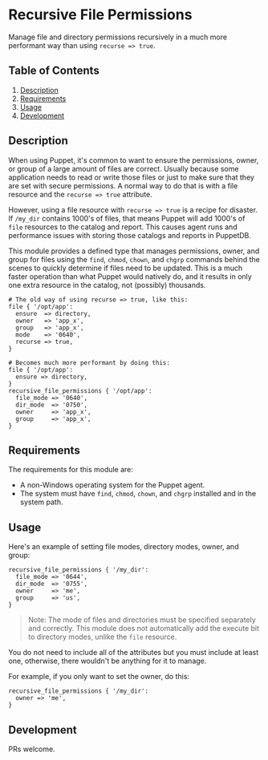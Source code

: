 # Recursive File Permissions

Manage file and directory permissions recursively in a much more performant way than using `recurse => true`.

## Table of Contents

1. [Description](#description)
2. [Requirements](#requirements)
3. [Usage](#usage)
4. [Development](#development)

## Description

When using Puppet, it's common to want to ensure the permissions, owner, or group of a large amount of files are correct. Usually because some application needs to read or write those files or just to make sure that they are set with secure permissions. A normal way to do that is with a file resource and the `recurse => true` attribute.

However, using a file resource with `recurse => true` is a recipe for disaster. If `/my_dir` contains 1000's of files, that means Puppet will add 1000's of `file` resources to the catalog and report. This causes agent runs and performance issues with storing those catalogs and reports in PuppetDB.

This module provides a defined type that manages permissions, owner, and group for files using the `find`, `chmod`, `chown`, and `chgrp` commands behind the scenes to quickly determine if files need to be updated. This is a much faster operation than what Puppet would natively do, and it results in only one extra resource in the catalog, not (possibly) thousands.

```puppet
# The old way of using recurse => true, like this:
file { '/opt/app':
  ensure  => directory,
  owner   => 'app_x',
  group   => 'app_x',
  mode    => '0640',
  recurse => true,
}

# Becomes much more performant by doing this:
file { '/opt/app':
  ensure => directory,
}
recursive_file_permissions { '/opt/app':
  file_mode => '0640',
  dir_mode  => '0750',
  owner     => 'app_x',
  group     => 'app_x',
}

```

## Requirements

The requirements for this module are:

* A non-Windows operating system for the Puppet agent.
* The system must have `find`, `chmod`, `chown`, and `chgrp` installed and in the system path.

## Usage

Here's an example of setting file modes, directory modes, owner, and group:

```puppet
recursive_file_permissions { '/my_dir':
  file_mode => '0644',
  dir_mode  => '0755',
  owner     => 'me',
  group     => 'us',
}
```

>Note: The mode of files and directories must be specified separately and correctly. This module does not automatically add the execute bit to directory modes, unlike the `file` resource.

You do not need to include all of the attributes but you must include at least one, otherwise, there wouldn't be anything for it to manage.

For example, if you only want to set the owner, do this:

```puppet
recursive_file_permissions { '/my_dir':
  owner => 'me',
}
```

## Development

PRs welcome.
